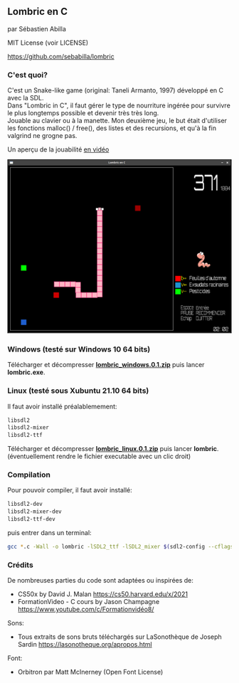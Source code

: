 ## Lombric en C

par Sébastien Abilla

MIT License (voir LICENSE)

https://github.com/sebabilla/lombric

### C'est quoi?

C'est un Snake-like game (original: Taneli Armanto, 1997) développé en C avec la SDL.  
Dans "Lombric in C", il faut gérer le type de nourriture ingérée pour survivre le plus longtemps possible et devenir très très long.  
Jouable au clavier ou à la manette. 
Mon deuxième jeu, le but était d'utiliser les fonctions malloc() / free(), des listes et des recursions, et qu'à la fin valgrind ne grogne pas.

Un aperçu de la jouabilité [en vidéo](https://youtu.be/YMGR30RZDko)  

![Aperçu](res/demo.png)

### Windows (testé sur Windows 10 64 bits)

Télécharger et décompresser **[lombric_windows.0.1.zip](https://github.com/sebabilla/lombric/releases/download/v0.2/lombric_windows.0.2.zip)** puis lancer **lombric.exe**.

### Linux (testé sous Xubuntu 21.10 64 bits)

Il faut avoir installé préalablemement:

```bash
libsdl2
libsdl2-mixer
libsdl2-ttf
```
Télécharger et décompresser **[lombric_linux.0.1.zip](https://github.com/sebabilla/lombric/releases/download/v0.2/lombric_linux.0.2.zip)** puis lancer **lombric**. (éventuellement rendre le fichier executable avec un clic droit)

### Compilation

Pour pouvoir compiler, il faut avoir installé:

```bash
libsdl2-dev
libsdl2-mixer-dev
libsdl2-ttf-dev
```
puis entrer dans un terminal: 

```bash
gcc *.c -Wall -o lombric -lSDL2_ttf -lSDL2_mixer $(sdl2-config --cflags --libs)
```

### Crédits

De nombreuses parties du code sont adaptées ou inspirées de:
* CS50x by David J. Malan https://cs50.harvard.edu/x/2021
* FormationVideo - C cours by Jason Champagne https://www.youtube.com/c/Formationvidéo8/

Sons:
* Tous extraits de sons bruts téléchargés sur LaSonothèque de Joseph Sardin https://lasonotheque.org/apropos.html

Font:
* Orbitron  par Matt McInerney (Open Font License)



